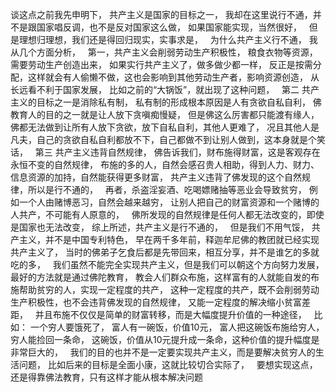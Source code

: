 谈这点之前我先申明下，
共产主义是国家的目标之一，
我却在这里说行不通，并不是跟国家唱反调，也不是反对国家这么做，
如果国家能实现，当然很好，
&nbsp;
但是理想归理想，我们还是得回归现实，实事求是，
&nbsp;
为什么共产主义行不通，
我从几个方面分析，
&nbsp;
第一，共产主义会削弱劳动生产积极性，
粮食衣物等资源，需要劳动生产创造出来，
如果实行共产主义了，做多做少都一样，
反正是按需分配，这样就会有人偷懒不做，这也会影响到其他劳动生产者，影响资源创造，
从长远看不利于国家发展，
比如之前的“大锅饭”，就出现了这种问题，
&nbsp;
第二
共产主义的目标之一是消除私有制，
私有制的形成根本原因是人有贪欲自私自利，
佛教育人的目的之一就是让人放下贪嗔痴慢疑，
但是佛这么厉害都只能渡有缘人，佛都无法做到让所有人放下贪欲，放下自私自利，其他人更难了，
况且其他人是凡夫，自己的贪欲自私自利都放不下，自己都做不到让别人做到，这本身就是个笑话，
&nbsp;
第三
共产主义违背自然规律，
佛告诉我们，财布施得财富，这是客观存在永恒不变的自然规律，
布施的多的人，自然会感召贵人相助，得到人力、财力、信息资源的加持，自然能获得更多财富，
共产主义违背了佛发现的这个自然规律，所以是行不通的，
&nbsp;
再者，杀盗淫妄酒、吃喝嫖赌抽等恶业会导致贫穷，
例如一个人由赌博恶习，自然会越来越穷，
让别人把自己的财富资源和一个赌博的人共产，不可能有人原意的，
&nbsp;
佛所发现的自然规律是任何人都无法改变的，即使是国家也无法改变，
综上所述，共产主义是行不通的，
&nbsp;
但是我们不用气馁，
共产主义，并不是中国专利特色，
早在两千多年前，释迦牟尼佛的教团就已经实现共产主义了，
当时的佛弟子乞食后都是先带回来，相互分享，并不是谁乞的多就吃的多，
&nbsp;
我们虽然不能完全实现共产主义，但是我们可以朝这个方向努力发展，
最好的方法就是通过佛陀教育，
教会人们群众布施，这样富有的人就能自发的布施帮助贫穷的人，实现一定程度的共产，
这种一定程度的共产，既不会削弱劳动生产积极性，也不会违背佛发现的自然规律，
又能一定程度的解决缩小贫富差距，
&nbsp;
并且布施不仅仅是简单的财富转移，而是大幅度提升价值的一种途径，
&nbsp;
比如：
一个穷人要饿死了，
富人有一碗饭，价值10元，
富人把这碗饭布施给穷人，穷人能捡回一条命，
这碗饭，价值从10元提升成一条命，这种价值的提升幅度是非常巨大的，
&nbsp;
我们的目的也并不是一定要实现共产主义，而是要解决贫穷人的生活问题，
比如后来的目标是全面小康，这就比较切合实际了，
&nbsp;
要想实现这点，还是得靠佛法教育，只有这样才能从根本解决问题

